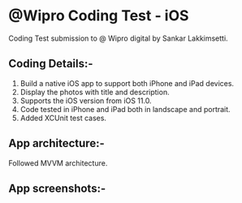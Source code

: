 # @Wipro Coding Test - iOS
Coding Test submission to @ Wipro digital by Sankar Lakkimsetti.

## Coding Details:-
1. Build a native iOS app to support both iPhone and iPad devices.
2. Display the photos with title and description.
3. Supports the iOS version from iOS 11.0.
4. Code tested in iPhone and iPad both in landscape and portrait.
5. Added XCUnit test cases.

## App architecture:-
Followed MVVM architecture.

## App screenshots:-



